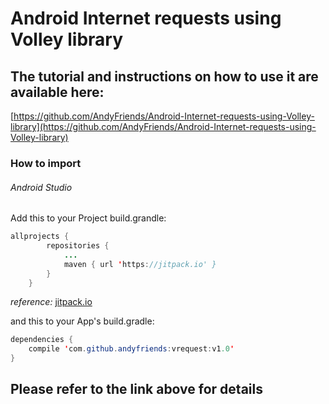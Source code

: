 # Android Internet requests using Volley library

## The tutorial and instructions on how to use it are available here:
[https://github.com/AndyFriends/Android-Internet-requests-using-Volley-library](https://github.com/AndyFriends/Android-Internet-requests-using-Volley-library)

### How to import
###### Android Studio
Add this to your Project build.grandle:

```java
allprojects {
		repositories {
			...
			maven { url 'https://jitpack.io' }
		}
	}
```
*reference:* [jitpack.io](https://jitpack.io)


and this to your App's build.gradle:
```java 
dependencies {
    compile 'com.github.andyfriends:vrequest:v1.0'
}
```

## Please refer to the link above for details
